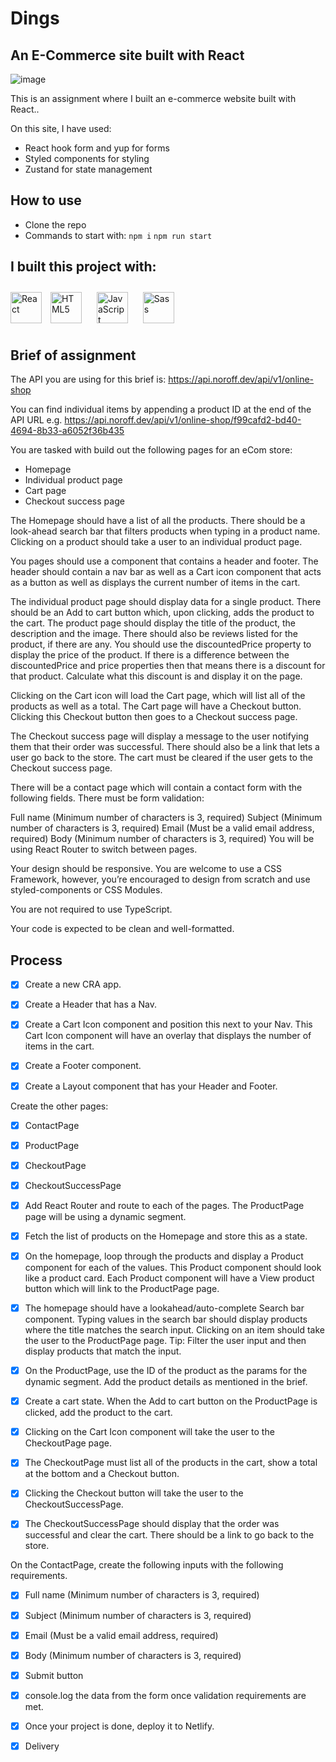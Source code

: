 # Dings
## An E-Commerce site built with React
![image](https://user-images.githubusercontent.com/73695367/229354674-2b3d2670-3143-4ca4-97b3-c39f93507f5c.png)

This is an assignment where I built an e-commerce website built with React..

On this site, I have used:
* React hook form and yup for forms
* Styled components for styling
* Zustand for state management

## How to use
* Clone the repo
* Commands to start with:
```npm i```
```npm run start```

## I built this project with:
<div align="left">
<a href="https://react.dev" target="_blank"><img src="https://upload.wikimedia.org/wikipedia/commons/thumb/a/a7/React-icon.svg/512px-React-icon.svg.png" alt="React" height="50"/></a>
<a href="https://en.wikipedia.org/wiki/HTML5" target="_blank"><img style="margin: 10px" src="https://profilinator.rishav.dev/skills-assets/html5-original-wordmark.svg" alt="HTML5" height="50" /></a>  
<a href="https://www.javascript.com/" target="_blank"><img style="margin: 10px" src="https://profilinator.rishav.dev/skills-assets/javascript-original.svg" alt="JavaScript" height="50" /></a>
<a href="https://sass-lang.com/" target="_blank"><img style="margin: 10px" src="https://profilinator.rishav.dev/skills-assets/sass-original.svg" alt="Sass" height="50" /></a>  
</div>

## Brief of assignment
The API you are using for this brief is: https://api.noroff.dev/api/v1/online-shop

You can find individual items by appending a product ID at the end of the API URL e.g. https://api.noroff.dev/api/v1/online-shop/f99cafd2-bd40-4694-8b33-a6052f36b435

You are tasked with build out the following pages for an eCom store:

* Homepage
* Individual product page
* Cart page
* Checkout success page

The Homepage should have a list of all the products. There should be a look-ahead search bar that filters products when typing in a product name. Clicking on a product should take a user to an individual product page.

You pages should use a <Layout> component that contains a header and footer. The header should contain a nav bar as well as a Cart icon component that acts as a button as well as displays the current number of items in the cart.

The individual product page should display data for a single product. There should be an Add to cart button which, upon clicking, adds the product to the cart. The product page should display the title of the product, the description and the image. There should also be reviews listed for the product, if there are any. You should use the discountedPrice property to display the price of the product. If there is a difference between the discountedPrice and price properties then that means there is a discount for that product. Calculate what this discount is and display it on the page.

Clicking on the Cart icon will load the Cart page, which will list all of the products as well as a total. The Cart page will have a Checkout button. Clicking this Checkout button then goes to a Checkout success page.

The Checkout success page will display a message to the user notifying them that their order was successful. There should also be a link that lets a user go back to the store. The cart must be cleared if the user gets to the Checkout success page.

There will be a contact page which will contain a contact form with the following fields. There must be form validation:

Full name (Minimum number of characters is 3, required)
Subject (Minimum number of characters is 3, required)
Email (Must be a valid email address, required)
Body (Minimum number of characters is 3, required)
You will be using React Router to switch between pages.

Your design should be responsive. You are welcome to use a CSS Framework, however, you’re encouraged to design from scratch and use styled-components or CSS Modules.

You are not required to use TypeScript.

Your code is expected to be clean and well-formatted.

## Process
- [x] Create a new CRA app.

- [x] Create a Header that has a Nav.

- [x] Create a Cart Icon component and position this next to your Nav. This Cart Icon component will have an overlay that displays the number of items in the cart.

- [x] Create a Footer component.

- [x] Create a Layout component that has your Header and Footer.

Create the other pages:

- [x] ContactPage

- [x] ProductPage

- [x] CheckoutPage

- [x] CheckoutSuccessPage


- [x] Add React Router and route to each of the pages. The ProductPage page will be using a dynamic segment.

- [x] Fetch the list of products on the Homepage and store this as a state.

- [x] On the homepage, loop through the products and display a Product component for each of the values. This Product component should look like a product card. Each Product component will have a View product button which will link to the ProductPage page.

- [x] The homepage should have a lookahead/auto-complete Search bar component. Typing values in the search bar should display products where the title matches the search input. Clicking on an item should take the user to the ProductPage page. Tip: Filter the user input and then display products that match the input.

- [x] On the ProductPage, use the ID of the product as the params for the dynamic segment. Add the product details as mentioned in the brief.

- [x] Create a cart state. When the Add to cart button on the ProductPage is clicked, add the product to the cart.

- [x] Clicking on the Cart Icon component will take the user to the CheckoutPage page.

- [x] The CheckoutPage must list all of the products in the cart, show a total at the bottom and a Checkout button.

- [x] Clicking the Checkout button will take the user to the CheckoutSuccessPage.

- [x] The CheckoutSuccessPage should display that the order was successful and clear the cart. There should be a link to go back to the store.

On the ContactPage, create the following inputs with the following requirements.

- [x] Full name (Minimum number of characters is 3, required)

- [x] Subject (Minimum number of characters is 3, required)

- [x] Email (Must be a valid email address, required)

- [x] Body (Minimum number of characters is 3, required)

- [x] Submit button

- [x] console.log the data from the form once validation requirements are met.

- [x] Once your project is done, deploy it to Netlify.

- [x] Delivery
